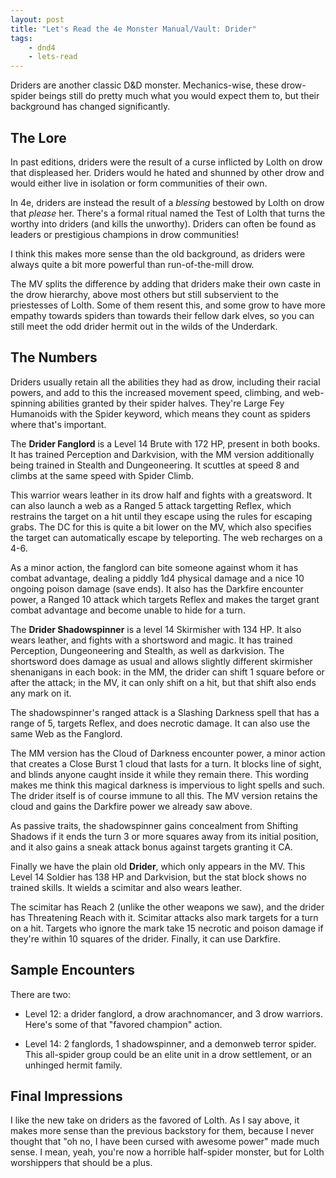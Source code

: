 ```yaml
---
layout: post
title: "Let's Read the 4e Monster Manual/Vault: Drider"
tags:
    - dnd4
    - lets-read
---
```


Driders are another classic D&D monster. Mechanics-wise, these drow-spider
beings still do pretty much what you would expect them to, but their background
has changed significantly.

## The Lore

In past editions, driders were the result of a curse inflicted by Lolth on drow
that displeased her. Driders would he hated and shunned by other drow and would
either live in isolation or form communities of their own.

In 4e, driders are instead the result of a _blessing_ bestowed by Lolth on drow
that _please_ her. There's a formal ritual named the Test of Lolth that turns
the worthy into driders (and kills the unworthy). Driders can often be found as
leaders or prestigious champions in drow communities!

I think this makes more sense than the old background, as driders were always
quite a bit more powerful than run-of-the-mill drow.

The MV splits the difference by adding that driders make their own caste in the
drow hierarchy, above most others but still subservient to the priestesses of
Lolth. Some of them resent this, and some grow to have more empathy towards
spiders than towards their fellow dark elves, so you can still meet the odd
drider hermit out in the wilds of the Underdark.

## The Numbers

Driders usually retain all the abilities they had as drow, including their
racial powers, and add to this the increased movement speed, climbing, and
web-spinning abilities granted by their spider halves. They're Large Fey
Humanoids with the Spider keyword, which means they count as spiders where
that's important.

The **Drider Fanglord** is a Level 14 Brute with 172 HP, present in both
books. It has trained Perception and Darkvision, with the MM version
additionally being trained in Stealth and Dungeoneering. It scuttles at speed 8
and climbs at the same speed with Spider Climb.

This warrior wears leather in its drow half and fights with a greatsword. It can
also launch a web as a Ranged 5 attack targetting Reflex, which restrains the
target on a hit until they escape using the rules for escaping grabs. The DC for
this is quite a bit lower on the MV, which also specifies the target can
automatically escape by teleporting. The web recharges on a 4-6.

As a minor action, the fanglord can bite someone against whom it has combat
advantage, dealing a piddly 1d4 physical damage and a nice 10 ongoing poison
damage (save ends). It also has the Darkfire encounter power, a Ranged 10 attack
which targets Reflex and makes the target grant combat advantage and become
unable to hide for a turn.

The **Drider Shadowspinner** is a level 14 Skirmisher with 134 HP. It also wears
leather, and fights with a shortsword and magic. It has trained Perception,
Dungeoneering and Stealth, as well as darkvision. The shortsword does damage as
usual and allows slightly different skirmisher shenanigans in each book: in the
MM, the drider can shift 1 square before or after the attack; in the MV, it can
only shift on a hit, but that shift also ends any mark on it.

The shadowspinner's ranged attack is a Slashing Darkness spell that has a range
of 5, targets Reflex, and does necrotic damage. It can also use the same Web as
the Fanglord.

The MM version has the Cloud of Darkness encounter power, a minor action that
creates a Close Burst 1 cloud that lasts for a turn. It blocks line of sight,
and blinds anyone caught inside it while they remain there. This wording makes
me think this magical darkness is impervious to light spells and such. The
drider itself is of course immune to all this. The MV version retains the cloud
and gains the Darkfire power we already saw above.

As passive traits, the shadowspinner gains concealment from Shifting Shadows if
it ends the turn 3 or more squares away from its initial position, and it also
gains a sneak attack bonus against targets granting it CA.

Finally we have the plain old **Drider**, which only appears in the MV. This
Level 14 Soldier has 138 HP and Darkvision, but the stat block shows no trained
skills. It wields a scimitar and also wears leather.

The scimitar has Reach 2 (unlike the other weapons we saw), and the drider has
Threatening Reach with it. Scimitar attacks also mark targets for a turn on a
hit. Targets who ignore the mark take 15 necrotic and poison damage if they're
within 10 squares of the drider. Finally, it can use Darkfire.

## Sample Encounters

There are two:

- Level 12: a drider fanglord, a drow arachnomancer, and 3 drow warriors. Here's
  some of that "favored champion" action.

- Level 14: 2 fanglords, 1 shadowspinner, and a demonweb terror spider. This
  all-spider group could be an elite unit in a drow settlement, or an unhinged
  hermit family.

## Final Impressions

I like the new take on driders as the favored of Lolth. As I say above, it
makes more sense than the previous backstory for them, because I never thought
that "oh no, I have been cursed with awesome power" made much sense. I mean,
yeah, you're now a horrible half-spider monster, but for Lolth worshippers that
should be a plus.
